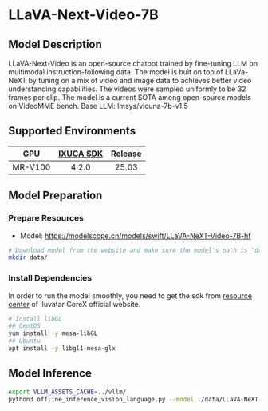 # LLaVA-Next-Video-7B

## Model Description

LLaVA-Next-Video is an open-source chatbot trained by fine-tuning LLM on multimodal instruction-following data. The model is buit on top of LLaVa-NeXT by tuning on a mix of video and image data to achieves better video understanding capabilities. The videos were sampled uniformly to be 32 frames per clip. The model is a current SOTA among open-source models on VideoMME bench. Base LLM: lmsys/vicuna-7b-v1.5

## Supported Environments

| GPU    | [IXUCA SDK](https://gitee.com/deep-spark/deepspark#%E5%A4%A9%E6%95%B0%E6%99%BA%E7%AE%97%E8%BD%AF%E4%BB%B6%E6%A0%88-ixuca) | Release |
| :----: | :----: | :----: |
| MR-V100 | 4.2.0     |  25.03  |

## Model Preparation

### Prepare Resources

- Model: <https://modelscope.cn/models/swift/LLaVA-NeXT-Video-7B-hf>

```bash
# Download model from the website and make sure the model's path is "data/LLaVA-NeXT-Video-7B-hf"
mkdir data/
```

### Install Dependencies

In order to run the model smoothly, you need to get the sdk from [resource center](https://support.iluvatar.com/#/ProductLine?id=2) of Iluvatar CoreX official website.

```bash
# Install libGL
## CentOS
yum install -y mesa-libGL
## Ubuntu
apt install -y libgl1-mesa-glx
```

## Model Inference

```bash
export VLLM_ASSETS_CACHE=../vllm/
python3 offline_inference_vision_language.py --model ./data/LLaVA-NeXT-Video-7B-hf --max-tokens 256 -tp 4 --trust-remote-code --temperature 0.0 --model-type llava-next-video --modality video  --dtype bfloat16
```
